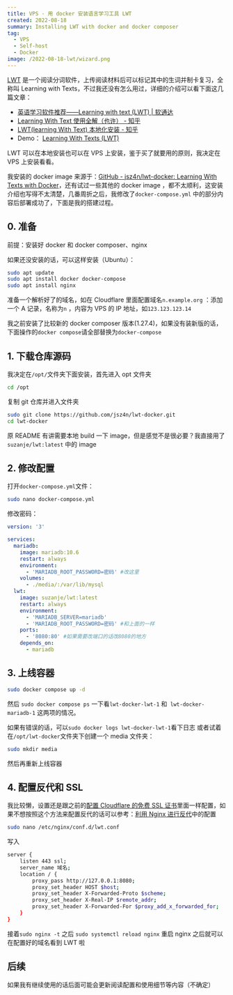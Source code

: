 ```yaml
---
title: VPS · 用 docker 安装语言学习工具 LWT
created: 2022-08-18
summary: Installing LWT with docker and docker composer
tag:
  - VPS
  - Self-host
  - Docker
image: /2022-08-18-lwt/wizard.png
---
```


[LWT](https://learning-with-texts.sourceforge.io/) 是一个阅读分词软件，上传阅读材料后可以标记其中的生词并制卡复习，全称叫 Learning with Texts，不过我还没有怎么用过，详细的介绍可以看下面这几篇文章：

- [英语学习软件推荐——Learning with text (LWT) | 软通达](https://cyddgh.github.io/post/20220311154810/)
- [Learning With Text 使用全解（也许） - 知乎](https://zhuanlan.zhihu.com/p/463832139)
- [LWT(learning With Text) 本地化安装 - 知乎](https://zhuanlan.zhihu.com/p/473056398)
- Demo： [Learning With Texts (LWT)](https://learning-with-texts.sourceforge.io/testdb/index.php)

LWT 可以在本地安装也可以在 VPS 上安装，鉴于买了就要用的原则，我决定在 VPS 上安装看看。

我安装的 docker image 来源于：[GitHub - jsz4n/lwt-docker: Learning With Texts with Docker](https://github.com/jsz4n/lwt-docker)，还有试过一些其他的 docker image ，都不太顺利，这安装介绍也写得不太清楚，几番周折之后，我修改了`docker-compose.yml` 中的部分内容后部署成功了，下面是我的搭建过程。

## 0. 准备

前提：安装好 docker 和 docker composer、nginx

如果还没安装的话，可以这样安装（Ubuntu）：

```bash
sudo apt update
sudo apt install docker docker-compose
sudo apt install nginx
```

准备一个解析好了的域名，如在 Cloudflare 里面配置域名`n.example.org` ：添加一个 A 记录，名称为`n` ，内容为 VPS 的 IP 地址，如`123.123.123.14`

我之前安装了比较新的 docker composer 版本(1.27.4)，如果没有装新版的话，下面操作的`docker compose`请全部替换为`docker-compose`

## 1. 下载仓库源码

我决定在`/opt/`文件夹下面安装，首先进入 opt 文件夹

```bash
cd /opt
```

复制 git 仓库并进入文件夹

```bash
sudo git clone https://github.com/jsz4n/lwt-docker.git
cd lwt-docker
```

原 README 有讲需要本地 build 一下 image，但是感觉不是很必要？我直接用了 `suzanje/lwt:latest` 中的 image

## 2. 修改配置

打开`docker-compose.yml`文件：

```bash
sudo nano docker-compose.yml
```

修改密码：

```yaml title="docker-compose.yml" {7,15}
version: '3'

services:
  mariadb:
    image: mariadb:10.6
    restart: always
    environment:
      - 'MARIADB_ROOT_PASSWORD=密码' #改这里
    volumes:
      - ./media/:/var/lib/mysql
  lwt:
    image: suzanje/lwt:latest
    restart: always
    environment:
      - 'MARIADB_SERVER=mariadb'
      - 'MARIADB_ROOT_PASSWORD=密码' #和上面的一样
    ports:
      - '8080:80' #如果需要改端口的话改8080的地方
    depends_on:
      - mariadb
```

## 3. 上线容器

```bash
sudo docker compose up -d
```

然后 `sudo docker compose ps` 一下看`lwt-docker-lwt-1` 和` lwt-docker-mariadb-1` 这两项的情况。

如果有错误的话，可以`sudo docker logs lwt-docker-lwt-1`看下日志
或者试着在`/opt/lwt-docker`文件夹下创建一个 media 文件夹：

```bash
sudo mkdir media
```

然后再重新上线容器

## 4. 配置反代和 SSL

我比较懒，设置还是跟之前的[配置 Cloudflare 的免费 SSL 证书](/2022-06-12-cloudflare)里面一样配置，如果不想按照这个方法来配置反代的话可以参考：[利用 Nginx 进行反代](https://mantyke.icu/posts/2021/rsshub-miniflux/#%E5%88%A9%E7%94%A8nginx%E8%BF%9B%E8%A1%8C%E5%8F%8D%E4%BB%A3)中的配置

```bash
sudo nano /etc/nginx/conf.d/lwt.conf
```

写入

```bash title="/etc/nginx/conf.d/lwt.conf" {2,4}
server {
	listen 443 ssl;
	server_name 域名;
	location / {
		proxy_pass http://127.0.0.1:8080;
		proxy_set_header HOST $host;
		proxy_set_header X-Forwarded-Proto $scheme;
		proxy_set_header X-Real-IP $remote_addr;
		proxy_set_header X-Forwarded-For $proxy_add_x_forwarded_for;
	}
}
```

接着`sudo nginx -t` 之后 `sudo systemctl reload nginx` 重启 nginx 之后就可以在配置好的域名看到 LWT 啦

## 后续

如果我有继续使用的话后面可能会更新阅读配置和使用细节等内容（不确定）
